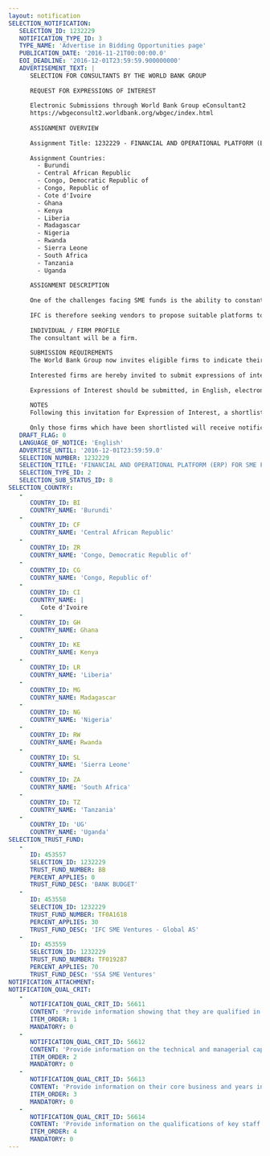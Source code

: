 ```yaml
---
layout: notification
SELECTION_NOTIFICATION: 
   SELECTION_ID: 1232229
   NOTIFICATION_TYPE_ID: 3
   TYPE_NAME: 'Advertise in Bidding Opportunities page'
   PUBLICATION_DATE: '2016-11-21T00:00:00.0'
   EOI_DEADLINE: '2016-12-01T23:59:59.900000000'
   ADVERTISEMENT_TEXT: |
      SELECTION FOR CONSULTANTS BY THE WORLD BANK GROUP
      
      REQUEST FOR EXPRESSIONS OF INTEREST
      
      Electronic Submissions through World Bank Group eConsultant2
      https://wbgeconsult2.worldbank.org/wbgec/index.html
      
      ASSIGNMENT OVERVIEW
      
      Assignment Title: 1232229 - FINANCIAL AND OPERATIONAL PLATFORM (ERP) FOR SME FUNDS AND INVESTEES
      
      Assignment Countries:
        - Burundi
        - Central African Republic
        - Congo, Democratic Republic of
        - Congo, Republic of
        - Cote d'Ivoire
        - Ghana
        - Kenya
        - Liberia
        - Madagascar
        - Nigeria
        - Rwanda
        - Sierra Leone
        - South Africa
        - Tanzania
        - Uganda
      
      ASSIGNMENT DESCRIPTION
      
      One of the challenges facing SME funds is the ability to constantly create and retain growth value in its investments and enable them graduate into bigger sized and sustainable companies.  Key to this is the need for standardized operational and financial platforms that ensure transparency in the performance of the investees and enable a regular consolidation of this performance at the fund manager level. (the Assignment)
      
      IFC is therefore seeking vendors to propose suitable platforms to support SME Ventures fund managers with an ERP system that primarily - Addresses the needs of SME fund managers investing in  25 -30 SMEs each, across multiple sectors, countries and in amounts ranging from $500,000 to $5 million.
      
      INDIVIDUAL / FIRM PROFILE
      The consultant will be a firm. 
      
      SUBMISSION REQUIREMENTS
      The World Bank Group now invites eligible firms to indicate their interest in providing the services.  Interested firms must provide information indicating that they are qualified to perform the services (brochures, description of similar assignments, experience in similar conditions, availability of appropriate skills among staff, etc. for firms; CV and cover letter for individuals).  Please note that the total size of all attachments should be less than 5MB.  Consultants may associate to enhance their qualifications.
      
      Interested firms are hereby invited to submit expressions of interest.
      
      Expressions of Interest should be submitted, in English, electronically through World Bank Group eConsultant2 (https://wbgeconsult2.worldbank.org/wbgec/index.html)
      
      NOTES
      Following this invitation for Expression of Interest, a shortlist of qualified firms will be formally invited to submit proposals. Shortlisting and selection will be subject to the availability of funding.
      
      Only those firms which have been shortlisted will receive notification. No debrief will be provided to firms which have not been shortlisted.
   DRAFT_FLAG: 0
   LANGUAGE_OF_NOTICE: 'English'
   ADVERTISE_UNTIL: '2016-12-01T23:59:59.0'
   SELECTION_NUMBER: 1232229
   SELECTION_TITLE: 'FINANCIAL AND OPERATIONAL PLATFORM (ERP) FOR SME FUNDS AND INVESTEES'
   SELECTION_TYPE_ID: 2
   SELECTION_SUB_STATUS_ID: 8
SELECTION_COUNTRY: 
   - 
      COUNTRY_ID: BI
      COUNTRY_NAME: 'Burundi'
   - 
      COUNTRY_ID: CF
      COUNTRY_NAME: 'Central African Republic'
   - 
      COUNTRY_ID: ZR
      COUNTRY_NAME: 'Congo, Democratic Republic of'
   - 
      COUNTRY_ID: CG
      COUNTRY_NAME: 'Congo, Republic of'
   - 
      COUNTRY_ID: CI
      COUNTRY_NAME: |
         Cote d'Ivoire
   - 
      COUNTRY_ID: GH
      COUNTRY_NAME: Ghana
   - 
      COUNTRY_ID: KE
      COUNTRY_NAME: Kenya
   - 
      COUNTRY_ID: LR
      COUNTRY_NAME: 'Liberia'
   - 
      COUNTRY_ID: MG
      COUNTRY_NAME: Madagascar
   - 
      COUNTRY_ID: NG
      COUNTRY_NAME: 'Nigeria'
   - 
      COUNTRY_ID: RW
      COUNTRY_NAME: Rwanda
   - 
      COUNTRY_ID: SL
      COUNTRY_NAME: 'Sierra Leone'
   - 
      COUNTRY_ID: ZA
      COUNTRY_NAME: 'South Africa'
   - 
      COUNTRY_ID: TZ
      COUNTRY_NAME: 'Tanzania'
   - 
      COUNTRY_ID: 'UG'
      COUNTRY_NAME: 'Uganda'
SELECTION_TRUST_FUND: 
   - 
      ID: 453557
      SELECTION_ID: 1232229
      TRUST_FUND_NUMBER: BB
      PERCENT_APPLIES: 0
      TRUST_FUND_DESC: 'BANK BUDGET'
   - 
      ID: 453558
      SELECTION_ID: 1232229
      TRUST_FUND_NUMBER: TF0A1618
      PERCENT_APPLIES: 30
      TRUST_FUND_DESC: 'IFC SME Ventures - Global AS'
   - 
      ID: 453559
      SELECTION_ID: 1232229
      TRUST_FUND_NUMBER: TF019287
      PERCENT_APPLIES: 70
      TRUST_FUND_DESC: 'SSA SME Ventures'
NOTIFICATION_ATTACHMENT: 
NOTIFICATION_QUAL_CRIT: 
   - 
      NOTIFICATION_QUAL_CRIT_ID: 56611
      CONTENT: 'Provide information showing that they are qualified in the field of the assignment and as indicated in the draft terms of reference.'
      ITEM_ORDER: 1
      MANDATORY: 0
   - 
      NOTIFICATION_QUAL_CRIT_ID: 56612
      CONTENT: 'Provide information on the technical and managerial capabilities of the firm.'
      ITEM_ORDER: 2
      MANDATORY: 0
   - 
      NOTIFICATION_QUAL_CRIT_ID: 56613
      CONTENT: 'Provide information on their core business and years in business.'
      ITEM_ORDER: 3
      MANDATORY: 0
   - 
      NOTIFICATION_QUAL_CRIT_ID: 56614
      CONTENT: 'Provide information on the qualifications of key staff.'
      ITEM_ORDER: 4
      MANDATORY: 0
---
```

